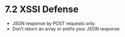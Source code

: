 # 7.2 XSSI Defense

- JSON response by POST requests only.
- Don’t return an array or prefix your JSON response